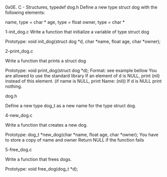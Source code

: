0x0E. C - Structures, typedef
dog.h
Define a new type struct dog with the following elements:

name, type = char *
age, type = float
owner, type = char *

1-init_dog.c
Write a function that initialize a variable of type struct dog

Prototype: void init_dog(struct dog *d, char *name, float age, char *owner);

2-print_dog.c

Write a function that prints a struct dog

Prototype: void print_dog(struct dog *d);
Format: see example bellow
You are allowed to use the standard library
If an element of d is NULL, print (nil) instead of this element. (if name is NULL, print Name: (nil))
If d is NULL print nothing.

dog.h

Define a new type dog_t as a new name for the type struct dog.

4-new_dog.c

Write a function that creates a new dog.

Prototype: dog_t *new_dog(char *name, float age, char *owner);
You have to store a copy of name and owner
Return NULL if the function fails

5-free_dog.c

Write a function that frees dogs.

Prototype: void free_dog(dog_t *d);


